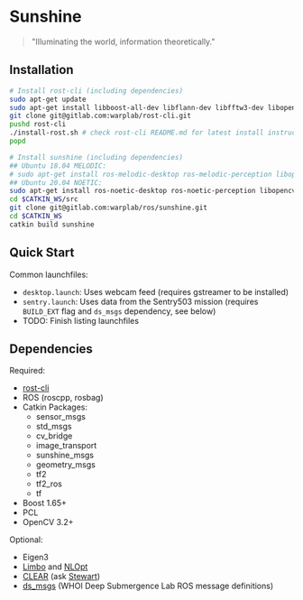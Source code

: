 Sunshine
========

> "Illuminating the world, information theoretically."

Installation
--------------------------

```bash
# Install rost-cli (including dependencies)
sudo apt-get update
sudo apt-get install libboost-all-dev libflann-dev libfftw3-dev libopencv-dev libsndfile1-dev cmake
git clone git@gitlab.com:warplab/rost-cli.git
pushd rost-cli
./install-rost.sh # check rost-cli README.md for latest install instructions
popd

# Install sunshine (including dependencies)
## Ubuntu 18.04 MELODIC:
# sudo apt-get install ros-melodic-desktop ros-melodic-perception libopencv libboost1.65-dev
## Ubuntu 20.04 NOETIC:
sudo apt-get install ros-noetic-desktop ros-noetic-perception libopencv-dev libboost1.71-dev
cd $CATKIN_WS/src
git clone git@gitlab.com:warplab/ros/sunshine.git
cd $CATKIN_WS
catkin build sunshine
```

Quick Start
------------

Common launchfiles:
 - `desktop.launch`: Uses webcam feed (requires gstreamer to be installed)
 - `sentry.launch`: Uses data from the Sentry503 mission (requires `BUILD_EXT` flag and `ds_msgs` dependency, see below)
 - TODO: Finish listing launchfiles


Dependencies
------------

Required:
- [rost-cli](https://gitlab.com/warplab/rost-cli)
- ROS (roscpp, rosbag)
- Catkin Packages: 
  - sensor_msgs
  - std_msgs
  - cv_bridge
  - image_transport
  - sunshine_msgs
  - geometry_msgs
  - tf2
  - tf2_ros
  - tf
- Boost 1.65+
- PCL
- OpenCV 3.2+

Optional:
- Eigen3
- [Limbo](https://github.com/resibots/limbo) and [NLOpt](https://github.com/stevengj/nlopt)
- [CLEAR](https://arxiv.org/abs/1902.02256) (ask [Stewart](mailto:sjamieson@whoi.edu))
- [ds_msgs](https://bitbucket.org/whoidsl/ds_msgs/src/master/) (WHOI Deep Submergence Lab ROS message definitions)